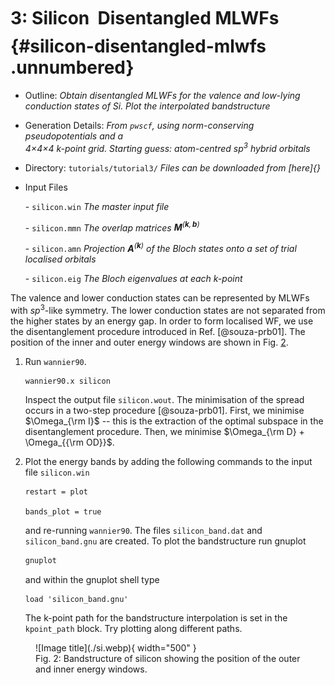 # 3: Silicon &#151; Disentangled MLWFs {#silicon-disentangled-mlwfs .unnumbered}

-   Outline: *Obtain disentangled MLWFs for the valence and low-lying
    conduction states of Si. Plot the interpolated bandstructure*

-   Generation Details: *From `pwscf`, using norm-conserving
    pseudopotentials and a <br>
    4$\times$4$\times$4 k-point grid.
    Starting guess: atom-centred sp$^3$ hybrid orbitals*

-   Directory: `tutorials/tutorial3/` *Files can be downloaded from [here]{}*

-   Input Files

    \-    `silicon.win` *The master input file*

    \-    `silicon.mmn` *The overlap matrices
        $\mathbf{M}^{(\mathbf{k},\mathbf{b})}$*

    \-    `silicon.amn` *Projection $\mathbf{A}^{(\mathbf{k})}$ of the
        Bloch states onto a set of trial localised orbitals*

    \-    `silicon.eig` *The Bloch eigenvalues at each k-point*

The valence and lower conduction states can be represented by MLWFs with
$sp^3$-like symmetry. The lower conduction states are not separated from
the higher states by an energy gap. In order to form localised WF, we
use the disentanglement procedure introduced in Ref. [@souza-prb01]. The
position of the inner and outer energy windows are shown in
Fig. [2](#fig:si.bnd).

1.  Run `wannier90`.

    ```bash title="Terminal"
    wannier90.x silicon
    ```

    Inspect the output file `silicon.wout`. The minimisation of the
    spread occurs in a two-step procedure [@souza-prb01]. First, we
    minimise $\Omega_{\rm I}$ -- this is the extraction of the optimal
    subspace in the disentanglement procedure. Then, we minimise
    $\Omega_{\rm D} +
    \Omega_{{\rm OD}}$.

2.  Plot the energy bands by adding the following commands to the input
    file `silicon.win`

    ```vi title="Input file"
    restart = plot
    
    bands_plot = true
    ```

    and re-running `wannier90`. The files `silicon_band.dat` and
    ` silicon_band.gnu` are created. To plot the bandstructure run
    gnuplot
    
    ```bash title="Terminal"
    gnuplot
    ```

    and within the gnuplot shell type
   
    ```gnuplot title="Gnuplot shell"
    load 'silicon_band.gnu'
    ```

    The k-point path for the bandstructure interpolation is set in the
    `kpoint_path` block. Try plotting along different paths.

<figure markdown="span" id="fig:si.bnd">
![Image title](./si.webp){ width="500" }
<figcaption> Fig. 2: Bandstructure of silicon showing the position of the outer
and inner energy windows.</figcaption>
</figure>
